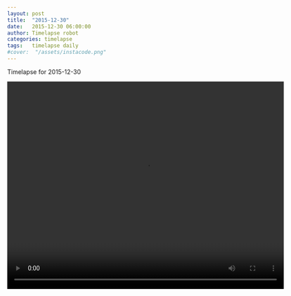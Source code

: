 ```yaml
---
layout: post
title:  "2015-12-30"
date:   2015-12-30 06:00:00
author: Timelapse robot
categories: timelapse
tags:	timelapse daily
#cover:  "/assets/instacode.png"
---
```

Timelapse for 2015-12-30

<video width="640" height="480" controls>
  <source src="https://rest.s3for.me/bridgeinice/2015-12-30.webm" type="video/webm">
  Your browser does not support the video tag.
</video>
